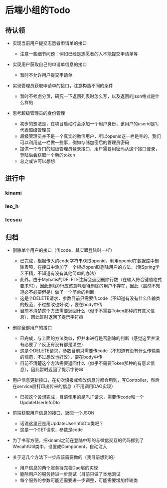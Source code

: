 # 后端小组的Todo

## 待认领

- 实现当前用户提交志愿者申请单的接口
    - 注意一些细节问题：例如已经是志愿者的人不能提交申请单等

- 实现用户获取自己的申请单信息的接口
    - 暂时不允许用户提交申请单

- 实现管理员获取申请单的接口，注意构造不同的条件
    - 暂时不考虑分页，研究一下返回列表时怎么写，以及返回的json格式是什么样的

- 思考超级管理员的身份管理
    - 初步的想法是，在项目启动时会添加一个用户身份，该用户的userid是1，代表超级管理员
    - 超级管理员并不是一个真实的微信用户，所以openid这一栏是空的，我们可以利用这一栏做一些事，例如存储加密后的管理员密码
    - 提供一个专门的超级管理员登录接口，用户需要用密码从这个接口登录，登陆后会获取一个新的token
    - 总之或许可以想想

## 进行中

### kinami

### leo_h

### leesou



## 归档
- 删除单个用户的接口（传code，其实跟登陆时一样）
    - 已完成，根据传入的code字符串获取openid，利用openid在数据库中删除表项，在接口中添加了一个根据openID删除用户的方法。（俺Spring学艺不精，不知道有没有其他简单的办法）
    - 此外，由于Mybatis的DELETE注解会返回删除行数（在输入符合键值格式要求时），因此删除0行应该意味着待删除的用户不存在，因此（虽然不知道必不必要但是）做了一个简单的判断
    - 这是个DELETE请求，参数目前只需要传code（不知道有没有什么传输类的规范，不过想改也好改），要在body中传
    - 目前不清楚这个方法需要返回什么（似乎不需要Token那种的有意义信息），因此暂时返回了提示字符串
    
- 删除全部用户的接口
    - 已完成，与上面的方法类似，但并未进行是否删除的判断（感觉这里并没有必要了？反正有没有都是清空）
    - 这是个DELETE请求，参数目前只需要传code（不知道有没有什么传输类的规范，不过想改也好改），要在body中传
    - 目前不清楚这个方法需要返回什么（似乎不需要Token那种的有意义信息），因此暂时返回了提示字符串

- 用户信息更新接口，在初次填报或修改信息时都会用到，写Controller，然后在service层打印出传来的信息（不用调用DAO实现）
    - 已按这个设想完成，目前使用的是PUT请求，需要传code和一个UpdateUserInfoDto
    
- 前端获取用户信息的接口，返回一个JSON
    - 话说这里还是用UpdateUserInfoDto类吧？
    - 这是一个GET请求，参数是code
    
- 为了书写方便，把kinami之前在登陆中写的与微信交互的代码挪到了WecahtUtil类中，设置成Component，自动注入

- 关于这几个方法下一步应该需要做的（我目前想到的）
    - 用户信息的两个服务待完善Dao层的实现
    - 删除用户的服务待进一步测试（目前只做了本地测试
    - 每个服务的参数可能还需要进一步调整，可能需要增加传输类
